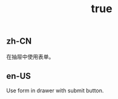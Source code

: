 ﻿---
order: 2
title:
  zh-CN: 抽屉表单
  en-US: Submit Form in Drawer
---

## zh-CN
在抽屉中使用表单。


## en-US
Use form in drawer with submit button.

